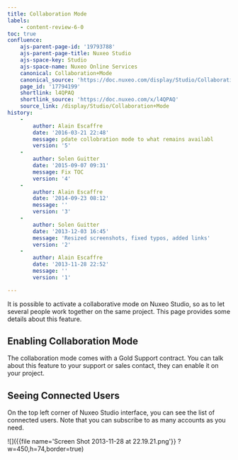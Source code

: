 ```yaml
---
title: Collaboration Mode
labels:
    - content-review-6-0
toc: true
confluence:
    ajs-parent-page-id: '19793788'
    ajs-parent-page-title: Nuxeo Studio
    ajs-space-key: Studio
    ajs-space-name: Nuxeo Online Services
    canonical: Collaboration+Mode
    canonical_source: 'https://doc.nuxeo.com/display/Studio/Collaboration+Mode'
    page_id: '17794199'
    shortlink: l4QPAQ
    shortlink_source: 'https://doc.nuxeo.com/x/l4QPAQ'
    source_link: /display/Studio/Collaboration+Mode
history:
    - 
        author: Alain Escaffre
        date: '2016-03-21 22:48'
        message: pdate collobration mode to what remains availabl
        version: '5'
    - 
        author: Solen Guitter
        date: '2015-09-07 09:31'
        message: Fix TOC
        version: '4'
    - 
        author: Alain Escaffre
        date: '2014-09-23 08:12'
        message: ''
        version: '3'
    - 
        author: Solen Guitter
        date: '2013-12-03 16:45'
        message: 'Resized screenshots, fixed typos, added links'
        version: '2'
    - 
        author: Alain Escaffre
        date: '2013-11-28 22:52'
        message: ''
        version: '1'

---
```

It is possible to activate a collaborative mode on Nuxeo Studio, so as to let several people work together on the same project. This page provides some details about this feature.

## Enabling Collaboration Mode

The collaboration mode comes with a Gold Support contract. You can talk about this feature to your support or sales contact, they can enable it on your project.

## Seeing Connected Users

On the top left corner of Nuxeo Studio interface, you can see the list of connected users. Note that you can subscribe to as many accounts as you need.

![]({{file name='Screen Shot 2013-11-28 at 22.19.21.png'}} ?w=450,h=74,border=true)

&nbsp;